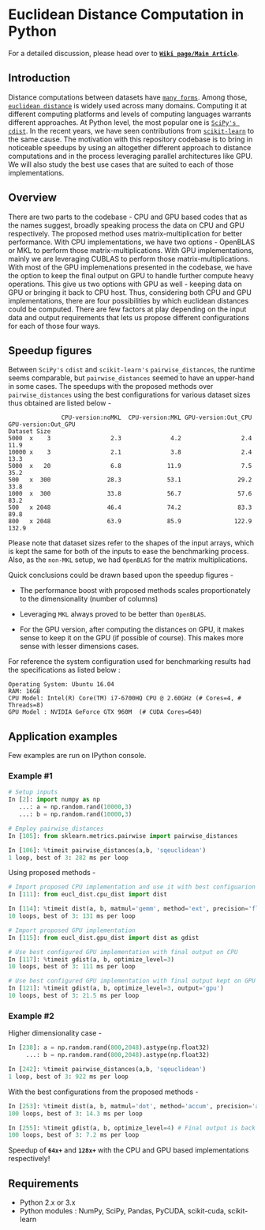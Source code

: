 # Euclidean Distance Computation in Python

For a detailed discussion, please head over to [**`Wiki page/Main Article`**](https://github.com/droyed/eucl_dist/wiki/Main-Article).

## Introduction

Distance computations between datasets have [`many forms`](https://en.wikipedia.org/wiki/Distance). Among those, [`euclidean distance`](https://en.wikipedia.org/wiki/Euclidean_distance) is widely used across many domains. Computing it at different computing platforms and levels of computing languages warrants different approaches. At Python level, the most popular one is [`SciPy's cdist`](https://docs.scipy.org/doc/scipy/reference/generated/scipy.spatial.distance.cdist.html#scipy.spatial.distance.cdist). In the recent years, we have seen contributions from [`scikit-learn`](http://scikit-learn.org/stable/modules/generated/sklearn.metrics.pairwise.pairwise_distances.html) to the same cause. The motivation with this repository codebase is to bring in noticeable speedups by using an altogether different approach to distance computations and in the process leveraging parallel architectures like GPU. We will also study the best use cases that are suited to each of those implementations.


## Overview

There are two parts to the codebase - CPU and GPU based codes that as the names suggest, broadly speaking process the data on CPU and GPU respectively. The proposed method uses matrix-multiplication for better performance. With CPU implementations, we have two options - OpenBLAS or MKL to perform those matrix-multiplications. With GPU implementations, mainly we are leveraging CUBLAS to perform those matrix-multiplications. With most of the GPU implemenations presented in the codebase, we have the option to keep the final output on GPU to handle further compute heavy operations. This give us two options with GPU as well - keeping data on GPU or bringing it back to CPU host. Thus, considering both CPU and GPU implementations, there are four possibilities by which euclidean distances could be computed. There are few factors at play depending on the input data and output requirements that lets us propose different configurations for each of those four ways.

## Speedup figures

Between `SciPy's` `cdist` and `scikit-learn's` `pairwise_distances`, the runtime seems comparable, but `pairwise_distances` seemed to have an upper-hand in some cases. The speedups with the proposed methods over `pairwise_distances` using the best configurations for various dataset sizes thus obtained are listed below -

                   CPU-version:noMKL  CPU-version:MKL GPU-version:Out_CPU GPU-version:Out_GPU
    Dataset Size                                                                            
    5000  x    3                 2.3              4.2                 2.4                11.9
    10000 x    3                 2.1              3.8                 2.4                13.3
    5000  x   20                 6.8             11.9                 7.5                35.2
    500   x  300                28.3             53.1                29.2                33.8
    1000  x  300                33.8             56.7                57.6                83.2
    500   x 2048                46.4             74.2                83.3                89.8
    800   x 2048                63.9             85.9               122.9               132.9

Please note that dataset sizes refer to the shapes of the input arrays, which is kept the same for both of the inputs to ease the benchmarking process. Also, as the `non-MKL` setup, we had `OpenBLAS` for the matrix multiplications.

Quick conclusions could be drawn based upon the speedup figures -

- The performance boost with proposed methods scales proportionately to the dimensionality (number of columns)

- Leveraging `MKL` always proved to be better than `OpenBLAS`.
- For the GPU version, after computing the distances on GPU, it makes sense to  keep it on the GPU (if possible of course). This makes more sense with lesser dimensions cases.

For reference the system configuration used for benchmarking results had the specifications as listed below :

	Operating System: Ubuntu 16.04
	RAM: 16GB
	CPU Model: Intel(R) Core(TM) i7-6700HQ CPU @ 2.60GHz (# Cores=4, # Threads=8)
	GPU Model : NVIDIA GeForce GTX 960M  (# CUDA Cores=640)

## Application examples

Few examples are run on IPython console.

### Example #1

```python
# Setup inputs
In [2]: import numpy as np
   ...: a = np.random.rand(10000,3)
   ...: b = np.random.rand(10000,3)

# Employ pairwise_distances
In [105]: from sklearn.metrics.pairwise import pairwise_distances

In [106]: %timeit pairwise_distances(a,b, 'sqeuclidean')
1 loop, best of 3: 282 ms per loop
```

Using proposed methods -

```python
# Import proposed CPU implementation and use it with best configuarion for such a dataset
In [111]: from eucl_dist.cpu_dist import dist

In [114]: %timeit dist(a, b, matmul='gemm', method='ext', precision='float32')
10 loops, best of 3: 131 ms per loop

# Import proposed GPU implementation
In [115]: from eucl_dist.gpu_dist import dist as gdist

# Use best configured GPU implementation with final output on CPU
In [117]: %timeit gdist(a, b, optimize_level=3)
10 loops, best of 3: 111 ms per loop

# Use best configured GPU implementation with final output kept on GPU
In [121]: %timeit gdist(a, b, optimize_level=3, output='gpu')
10 loops, best of 3: 21.5 ms per loop
```

### Example #2

Higher dimensionality case -

```python
In [238]: a = np.random.rand(800,2048).astype(np.float32)
     ...: b = np.random.rand(800,2048).astype(np.float32)

In [242]: %timeit pairwise_distances(a,b, 'sqeuclidean')
1 loop, best of 3: 922 ms per loop
```

With the best configurations from the proposed methods -

```python
In [253]: %timeit dist(a, b, matmul='dot', method='accum', precision='auto')
100 loops, best of 3: 14.3 ms per loop

In [255]: %timeit gdist(a, b, optimize_level=4) # Final output is back on CPU
100 loops, best of 3: 7.2 ms per loop
```

Speedup of **`64x+`** and **`128x+`** with the CPU and GPU based implementations respectively!

## Requirements

- Python 2.x or 3.x
- Python modules : NumPy, SciPy, Pandas, PyCUDA, scikit-cuda, scikit-learn
